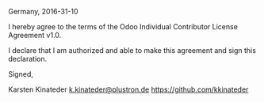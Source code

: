 Germany, 2016-31-10

I hereby agree to the terms of the Odoo Individual Contributor License
Agreement v1.0.

I declare that I am authorized and able to make this agreement and sign this
declaration.

Signed,

Karsten Kinateder k.kinateder@plustron.de https://github.com/kkinateder